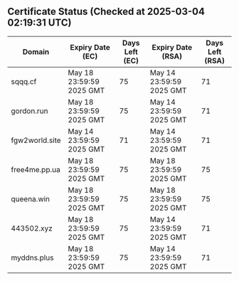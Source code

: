 ## Certificate Status (Checked at 2025-03-04 02:19:31 UTC)
| Domain | Expiry Date (EC) | Days Left (EC) | Expiry Date (RSA) | Days Left (RSA) |
|--------|-------------------|----------------|--------------------|--------------------|
| sqqq.cf | May 18 23:59:59 2025 GMT | 75 | May 14 23:59:59 2025 GMT | 71 |
| gordon.run | May 18 23:59:59 2025 GMT | 75 | May 14 23:59:59 2025 GMT | 71 |
| fgw2world.site | May 14 23:59:59 2025 GMT | 71 | May 14 23:59:59 2025 GMT | 71 |
| free4me.pp.ua | May 18 23:59:59 2025 GMT | 75 | May 18 23:59:59 2025 GMT | 75 |
| queena.win | May 18 23:59:59 2025 GMT | 75 | May 18 23:59:59 2025 GMT | 75 |
| 443502.xyz | May 18 23:59:59 2025 GMT | 75 | May 14 23:59:59 2025 GMT | 71 |
| myddns.plus | May 18 23:59:59 2025 GMT | 75 | May 14 23:59:59 2025 GMT | 71 |
